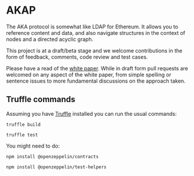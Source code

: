 # AKAP

The AKA protocol is somewhat like LDAP for Ethereum. It allows you to
reference content and data, and also navigate structures in the context
of nodes and a directed acyclic graph.

This project is at a draft/beta stage and we welcome contributions in
the form of feedback, comments, code review and test cases.

Please have a read of the [white paper](WHITEPAPER.md). While in draft
form pull requests are welcomed on any aspect of the white paper, from
simple spelling or sentence issues to more fundamental discussions on
the approach taken.

## Truffle commands

Assuming you have [Truffle](https://www.trufflesuite.com/) installed
you can run the usual commands:

`truffle build`

`truffle test`

You might need to do:
 
 `npm install @openzeppelin/contracts`
 
 `npm install @openzeppelin/test-helpers`
